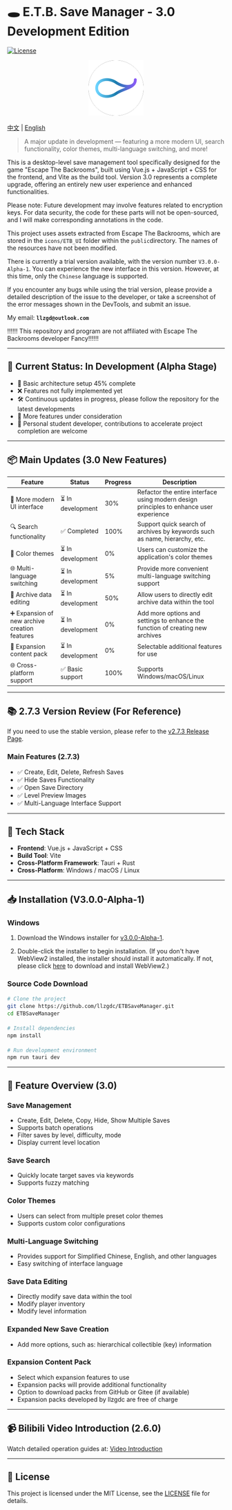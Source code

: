 # 🕳️ E.T.B. Save Manager - 3.0 Development Edition

[![License](https://img.shields.io/badge/License-MIT-blue.svg)](LICENSE)

<p align="center">
  <img src="./src-tauri/icons/128x128.png" alt="icon">
</p>

[中文](./README-CN.md) | [English](#)

> A major update in development — featuring a more modern UI, search functionality, color themes, multi-language switching, and more!

This is a desktop-level save management tool specifically designed for the game "Escape The Backrooms", built using Vue.js + JavaScript + CSS for the frontend, and Vite as the build tool. Version 3.0 represents a complete upgrade, offering an entirely new user experience and enhanced functionalities.

Please note: Future development may involve features related to encryption keys. For data security, the code for these parts will not be open-sourced, and I will make corresponding annotations in the code.

This project uses assets extracted from Escape The Backrooms, which are stored in the `icons/ETB_UI` folder within the `public`directory. The names of the resources have not been modified.

There is currently a trial version available, with the version number `V3.0.0-Alpha-1`. You can experience the new interface in this version. However, at this time, only the `Chinese` language is supported.

If you encounter any bugs while using the trial version, please provide a detailed description of the issue to the developer, or take a screenshot of the error messages shown in the DevTools, and submit an issue.

My email: **`llzgd@outlook.com`**

‼️‼️‼️ This repository and program are not affiliated with Escape The Backrooms developer Fancy‼️‼️‼️

---

## 🚧 Current Status: In Development (Alpha Stage)

- 🔵 Basic architecture setup 45% complete
- ❌ Features not fully implemented yet
- 🛠️ Continuous updates in progress, please follow the repository for the latest developments
- 🧐 More features under consideration
- 🤯 Personal student developer, contributions to accelerate project completion are welcome

---

## 📦 Main Updates (3.0 New Features)

| Feature | Status | Progress | Description |
| --- | --- | --- | --- |
| 🎨 More modern UI interface | ⏳ In development | 30% | Refactor the entire interface using modern design principles to enhance user experience |
| 🔍 Search functionality | ✅ Completed | 100% | Support quick search of archives by keywords such as name, hierarchy, etc. |
| 🎨 Color themes | ⏳ In development | 0% | Users can customize the application's color themes |
| 🌐 Multi-language switching | ⏳ In development | 5% | Provide more convenient multi-language switching support |
| 💾 Archive data editing | ⏳ In development | 50% | Allow users to directly edit archive data within the tool |
| ➕ Expansion of new archive creation features | ⏳ In development | 0% | Add more options and settings to enhance the function of creating new archives |
| 📄 Expansion content pack | ⏳ In development | 0% | Selectable additional features for use |
| 🌐 Cross-platform support | ✅ Basic support | 100% | Supports Windows/macOS/Linux |

---

## 📚 2.7.3 Version Review (For Reference)

If you need to use the stable version, please refer to the [v2.7.3 Release Page](https://github.com/llzgdc/ETBSaveManager).

### Main Features (2.7.3)
- ✅ Create, Edit, Delete, Refresh Saves
- ✅ Hide Saves Functionality
- ✅ Open Save Directory
- ✅ Level Preview Images
- ✅ Multi-Language Interface Support

---

## 🧰 Tech Stack

- **Frontend**: Vue.js + JavaScript + CSS
- **Build Tool**: Vite
- **Cross-Platform Framework**: Tauri + Rust
- **Cross-Platform**: Windows / macOS / Linux

---

## 📥 Installation (V3.0.0-Alpha-1)

### Windows

1. Download the Windows installer for [v3.0.0-Alpha-1](https://github.com/llzgdc/ETBSaveManager/releases/tag/v3.0.0-Alpha-1).

2. Double-click the installer to begin installation. (If you don't have WebView2 installed, the installer should install it automatically. If not, please click [here](https://developer.microsoft.com/microsoft-edge/webview2) to download and install WebView2.)

### Source Code Download

```bash
# Clone the project
git clone https://github.com/llzgdc/ETBSaveManager.git
cd ETBSaveManager

# Install dependencies
npm install

# Run development environment
npm run tauri dev
```

---

## 📖 Feature Overview (3.0)
### Save Management
- Create, Edit, Delete, Copy, Hide, Show Multiple Saves
- Supports batch operations
- Filter saves by level, difficulty, mode
- Display current level location

### Save Search
- Quickly locate target saves via keywords
- Supports fuzzy matching

### Color Themes
- Users can select from multiple preset color themes
- Supports custom color configurations

### Multi-Language Switching
- Provides support for Simplified Chinese, English, and other languages
- Easy switching of interface language

### Save Data Editing
- Directly modify save data within the tool
- Modify player inventory
- Modify level information

### Expanded New Save Creation
- Add more options, such as: hierarchical collectible (key) information

### Expansion Content Pack
- Select which expansion features to use  
- Expansion packs will provide additional functionality  
- Option to download packs from GitHub or Gitee (if available)  
- Expansion packs developed by llzgdc are free of charge

---

## 📹 Bilibili Video Introduction (2.6.0)
Watch detailed operation guides at: [Video Introduction](https://www.bilibili.com/video/BV1L3yeYzEfi)

---

## 📄 License
This project is licensed under the MIT License, see the [LICENSE](https://github.com/llzgdc/ETBSaveManager/blob/master/LICENSE) file for details.